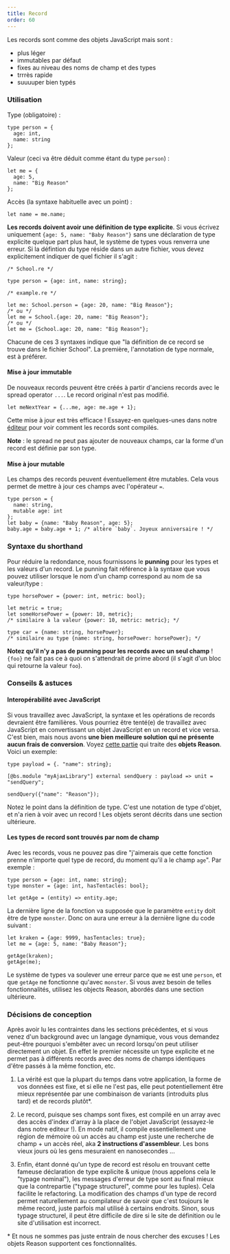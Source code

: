```yaml
---
title: Record
order: 60
---
```


Les records sont comme des objets JavaScript mais sont :

- plus léger
- immutables par défaut
- fixes au niveau des noms de champ et des types
- trrrès rapide
- suuuuper bien typés

### Utilisation

Type (obligatoire) :

```reason
type person = {
  age: int,
  name: string
};
```

Valeur (ceci va être déduit comme étant du type `person`) :

```reason
let me = {
  age: 5,
  name: "Big Reason"
};
```

Accès (la syntaxe habituelle avec un point) :

```reason
let name = me.name;
```

**Les records doivent avoir une définition de type explicite**. Si vous écrivez uniquement `{age: 5, name: "Baby Reason"}` sans une déclaration de type explicite quelque part plus haut, le système de types vous renverra une erreur. Si la défintion du type réside dans un autre fichier, vous devez explicitement indiquer de quel fichier il s'agit :

```reason
/* School.re */

type person = {age: int, name: string};
```

```reason
/* example.re */

let me: School.person = {age: 20, name: "Big Reason"};
/* ou */
let me = School.{age: 20, name: "Big Reason"};
/* ou */
let me = {School.age: 20, name: "Big Reason"};
```

Chacune de ces 3 syntaxes indique que "la définition de ce record se trouve dans le fichier School". La première, l'annotation de type normale, est à préférer.

#### Mise à jour immutable

De nouveaux records peuvent être créés à partir d'anciens records avec le spread operator `...`. Le record original n'est pas modifié.

```reason
let meNextYear = {...me, age: me.age + 1};
```

Cette mise à jour est très efficace ! Essayez-en quelques-unes dans notre [éditeur](/try) pour voir comment les records sont compilés.

**Note** : le spread ne peut pas ajouter de nouveaux champs, car la forme d'un record est définie par son type.

#### Mise à jour mutable

Les champs des records peuvent éventuellement être mutables. Cela vous permet de mettre à jour ces champs avec l'opérateur `=`.

```reason
type person = {
  name: string,
  mutable age: int
};
let baby = {name: "Baby Reason", age: 5};
baby.age = baby.age + 1; /* altère `baby`. Joyeux anniversaire ! */
```

### Syntaxe du shorthand

Pour réduire la redondance, nous fournissons le **punning** pour les types et les valeurs d'un record. Le punning fait référence à la syntaxe que vous pouvez utiliser lorsque le nom d'un champ correspond au nom de sa valeur/type :

```reason
type horsePower = {power: int, metric: bool};

let metric = true;
let someHorsePower = {power: 10, metric};
/* similaire à la valeur {power: 10, metric: metric}; */

type car = {name: string, horsePower};
/* similaire au type {name: string, horsePower: horsePower}; */
```

**Notez qu'il n'y a pas de punning pour les records avec un seul champ** ! `{foo}` ne fait pas ce à quoi on s'attendrait de prime abord (il s'agit d'un bloc qui retourne la valeur `foo`).

### Conseils & astuces

#### Interopérabilité avec JavaScript

Si vous travaillez avec JavaScript, la syntaxe et les opérations de records devraient être familières. Vous pourriez être tenté(e) de travaillez avec JavaScript en convertissant un objet JavaScript en un record et vice versa. C'est bien, mais nous avons **une bien meilleure solution qui ne présente aucun frais de conversion**. Voyez [cette partie](https://bucklescript.github.io/bucklescript/Manual.html#_binding_to_js_objects) qui traite des **objets Reason**. Voici un exemple:
<!-- TODO: link to object doc  -->

```reason
type payload = {. "name": string};

[@bs.module "myAjaxLibrary"] external sendQuery : payload => unit = "sendQuery";

sendQuery({"name": "Reason"});
```
Notez le point dans la définition de type. C'est une notation de type d'objet, et n'a rien à voir avec un record ! Les objets seront décrits dans une section ultérieure.

#### Les types de record sont trouvés par nom de champ

Avec les records, vous ne pouvez pas dire "j'aimerais que cette fonction prenne n'importe quel type de record, du moment qu'il a le champ `age`". Par exemple :

```reason
type person = {age: int, name: string};
type monster = {age: int, hasTentacles: bool};

let getAge = (entity) => entity.age;
```

La dernière ligne de la fonction va supposée que le paramètre `entity` doit être de type `monster`. Donc on aura une erreur à la dernière ligne du code suivant :

```reason
let kraken = {age: 9999, hasTentacles: true};
let me = {age: 5, name: "Baby Reason"};

getAge(kraken);
getAge(me);
```

Le système de types va soulever une erreur parce que  `me` est une `person`, et que `getAge` ne fonctionne qu'avec `monster`. Si vous avez besoin de telles fonctionnalités, utilisez les objects Reason, abordés dans une section ultérieure.

### Décisions de conception

Après avoir lu les contraintes dans les sections précédentes, et si vous venez d'un background avec un langage dynamique, vous vous demandez peut-être pourquoi s'embêter avec un record lorsqu'on peut utiliser directement un objet. En effet le premier nécessite un type explicite et ne permet pas à différents records avec des noms de champs identiques d'être passés à la même fonction, etc.

1. La vérité est que la plupart du temps dans votre application, la forme de vos données est fixe, et si elle ne l'est pas, elle peut potentiellement être mieux représentée par une combinaison de variants (introduits plus tard) et de records plutôt*.

2. Le record, puisque ses champs sont fixes, est compilé en un array avec des accès d'index d'array à la place de l'objet JavaScript (essayez-le dans notre editeur !). En mode natif, il compile essentiellement une région de mémoire où un accès au champ est juste une recherche de champ + un accès réel, aka **2 instructions d'assembleur**. Les bons vieux jours où les gens mesuraient en nanosecondes ...

<!--TODO: sharable playground  -->

3. Enfin, étant donné qu'un type de record est résolu en trouvant cette fameuse déclaration de type explicite & unique (nous appelons cela le "typage nominal"), les messages d'erreur de type sont au final mieux que la contrepartie ("typage structurel", comme pour les tuples). Cela facilite le refactoring. La modification des champs d'un type de record permet naturellement au compilateur de savoir que c'est toujours le même record, juste parfois mal utilisé à certains endroits. Sinon, sous typage structurel, il peut être difficile de dire si le site de définition ou le site d'utilisation est incorrect.

\* Et nous ne sommes pas juste entrain de nous chercher des excuses ! Les objets Reason supportent ces fonctionnalités.

